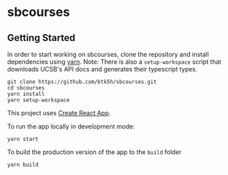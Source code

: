 # sbcourses

## Getting Started

In order to start working on sbcourses, clone the repository and install dependencies using
[yarn](https://yarnpkg.com/). Note: There is also a `setup-workspace` script that downloads UCSB's API docs
and generates their typescript types.

```
git clone https://github.com/btk5h/sbcourses.git
cd sbcourses
yarn install
yarn setup-workspace
```

This project uses [Create React App](https://github.com/facebook/create-react-app).

To run the app locally in development mode:

```
yarn start
```

To build the production version of the app to the `build` folder

```
yarn build
```
